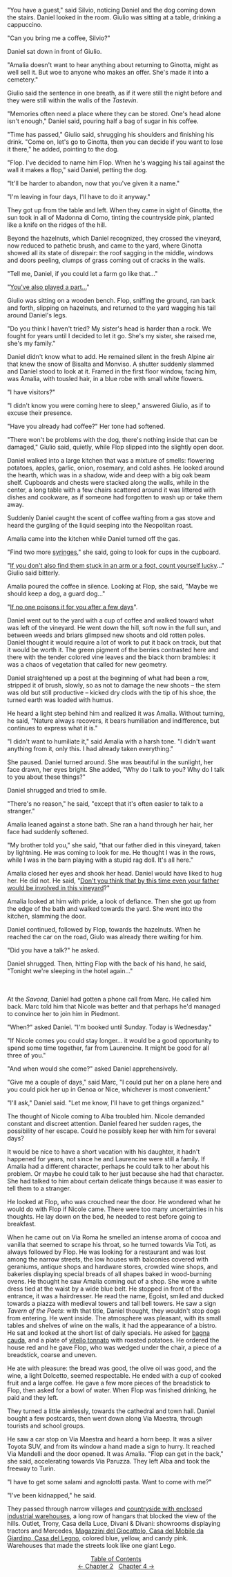 "You have a guest," said Silvio, noticing Daniel and the dog coming down the stairs. Daniel looked in the room. Giulio was sitting at a table, drinking a cappuccino.

"Can you bring me a coffee, Silvio?"

Daniel sat down in front of Giulio.

"Amalia doesn't want to hear anything about returning to Ginotta, might as well sell it. But woe to anyone who makes an offer. She's made it into a cemetery."

Giulio said the sentence in one breath, as if it were still the night before and they were still within the walls of the *Tastevin*.

"Memories often need a place where they can be stored. One's head alone isn't enough," Daniel said, pouring half a bag of sugar in his coffee.

"Time has passed," Giulio said, shrugging his shoulders and finishing his drink. "Come on, let's go to Ginotta, then you can decide if you want to lose it there," he added, pointing to the dog.

"Flop. I've decided to name him Flop. When he's wagging his tail against the wall it makes a flop," said Daniel, petting the dog.

"It'll be harder to abandon, now that you've given it a name."

"I'm leaving in four days, I'll have to do it anyway."

They got up from the table and left. When they came in sight of Ginotta, the sun took in all of Madonna di Como, tinting the countryside pink, planted like a knife on the ridges of the hill.

Beyond the hazelnuts, which Daniel recognized, they crossed the vineyard, now reduced to pathetic brush, and came to the yard, where Ginotta showed all its state of disrepair: the roof sagging in the middle, windows and doors peeling, clumps of grass coming out of cracks in the walls.

<!-- Page 37 -->

"Tell me, Daniel, if you could let a farm go like that..."

"[You've also played a part...](http://ofvioletsandlicorice.tumblr.com/post/129354078274/notes-questions-uncertainties#youalso)"

Giulio was sitting on a wooden bench. Flop, sniffing the ground, ran back and forth, slipping on hazelnuts, and returned to the yard wagging his tail around Daniel's legs.

"Do you think I haven't tried? My sister's head is harder than a rock. We fought for years until I decided to let it go. She's my sister, she raised me, she's my family."

Daniel didn't know what to add. He remained silent in the fresh Alpine air that knew the snow of Bisalta and Monviso. A shutter suddenly slammed and Daniel stood to look at it. Framed in the first floor window, facing him, was Amalia, with tousled hair, in a blue robe with small white flowers.

"I have visitors?"

"I didn't know you were coming here to sleep," answered Giulio, as if to excuse their presence.

"Have you already had coffee?" Her tone had softened.

"There won't be problems with the dog, there's nothing inside that can be damaged," Giulio said, quietly, while Flop slipped into the slightly open door.

Daniel walked into a large kitchen that was a mixture of smells: flowering potatoes, apples, garlic, onion, rosemary, and cold ashes. He looked around the hearth, which was in a shadow, wide and deep with a big oak beam shelf. Cupboards and chests were stacked along the walls, while in the center, a long table with a few chairs scattered around it was littered with dishes and cookware, as if someone had forgotten to wash up or take them away.

<!-- Page 38 -->

Suddenly Daniel caught the scent of coffee wafting from a gas stove and heard the gurgling of the liquid seeping into the Neopolitan roast.

Amalia came into the kitchen while Daniel turned off the gas.

"Find two more [syringes](http://ofvioletsandlicorice.tumblr.com/post/129354078274/notes-questions-uncertainties#syringes)," she said, going to look for cups in the cupboard.

"[If you don't also find them stuck in an arm or a foot, count yourself lucky](http://ofvioletsandlicorice.tumblr.com/post/129354078274/notes-questions-uncertainties#ifyoudont)..." Giulio said bitterly.

Amalia poured the coffee in silence. Looking at Flop, she said, "Maybe we should keep a dog, a guard dog..."

"[If no one poisons it for you after a few days](http://ofvioletsandlicorice.tumblr.com/post/129354078274/notes-questions-uncertainties#ifnoonecomes)".

Daniel went out to the yard with a cup of coffee and walked toward what was left of the vineyard. He went down the hill, soft now in the full sun, and between weeds and briars glimpsed new shoots and old rotten poles. Daniel thought it would require a lot of work to put it back on track, but that it would be worth it. The green pigment of the berries contrasted here and there with the tender colored vine leaves and the black thorn brambles: it was a chaos of vegetation that called for new geometry.

Daniel straightened up a post at the beginning of what had been a row, stripped it of brush, slowly, so as not to damage the new shoots &ndash; the stem was old but still productive &ndash; kicked dry clods with the tip of his shoe, the turned earth was loaded with humus.

He heard a light step behind him and realized it was Amalia. Without turning, he said, "Nature always recovers, it bears humiliation and indifference, but continues to express what it is."

"I didn't want to humiliate it," said Amalia with a harsh tone. "I didn't want anything from it, only this. I had already taken everything."

She paused. Daniel turned around. She was beautiful in the sunlight, her face drawn, her eyes bright. She added, "Why do I talk to you? Why do I talk to you about these things?"

<!-- Page 39 -->

Daniel shrugged and tried to smile.

"There's no reason," he said, "except that it's often easier to talk to a stranger."

Amalia leaned against a stone bath. She ran a hand through her hair, her face had suddenly softened.

"My brother told you," she said, "that our father died in this vineyard, taken by lightning. He was coming to look for me. He thought I was in the rows, while I was in the barn playing with a stupid rag doll. It's all here."

Amalia closed her eyes and shook her head. Daniel would have liked to hug her. He did not. He said, "[Don't you think that by this time even your father would be involved in this vineyard](http://ofvioletsandlicorice.tumblr.com/post/129354078274/notes-questions-uncertainties#dontyouthink)?"

Amalia looked at him with pride, a look of defiance. Then she got up from the edge of the bath and walked towards the yard. She went into the kitchen, slamming the door.

Daniel continued, followed by Flop, towards the hazelnuts. When he reached the car on the road, Giulo was already there waiting for him.

"Did you have a talk?" he asked.

Daniel shrugged. Then, hitting Flop with the back of his hand, he said, "Tonight we're sleeping in the hotel again..."
<br/><br/><br/>

At the *Savona*, Daniel had gotten a phone call from Marc. He called him back. Marc told him that Nicole was better and that perhaps he'd managed to convince her to join him in Piedmont.

"When?" asked Daniel. "I'm booked until Sunday. Today is Wednesday."

"If Nicole comes you could stay longer... it would be a good opportunity to spend some time together, far from Laurencine. It might be good for all three of you."

<!-- Page 40 -->

"And when would she come?" asked Daniel apprehensively. 

"Give me a couple of days," said Marc, "I could put her on a plane here and you could pick her up in Genoa or Nice, whichever is most convenient."

"I'll ask," Daniel said. "Let me know, I'll have to get things organized."

The thought of Nicole coming to Alba troubled him. Nicole demanded constant and discreet attention. Daniel feared her sudden rages, the possibility of her escape. Could he possibly keep her with him for several days? 

It would be nice to have a short vacation with his daughter, it hadn't happened for years, not since he and Laurencine were still a family. If Amalia had a different character, perhaps he could talk to her about his problem. Or maybe he could talk to her just because she had that character. She had talked to him about certain delicate things because it was easier to tell them to a stranger.

He looked at Flop, who was crouched near the door. He wondered what he would do with Flop if Nicole came. There were too many uncertainties in his thoughts. He lay down on the bed, he needed to rest before going to breakfast.

When he came out on Via Roma he smelled an intense aroma of cocoa and vanilla that seemed to scrape his throat, so he turned towards Via Toti, as always followed by Flop. He was looking for a restaurant and was lost among the narrow streets, the low houses with balconies covered with geraniums, antique shops and hardware stores, crowded wine shops, and bakeries displaying special breads of all shapes baked in wood-burning ovens. He thought he saw Amalia coming out of a shop. She wore a white dress tied at the waist by a wide blue belt. He stopped in front of the entrance, it was a hairdresser. He read the name, Egoist, smiled and ducked towards a piazza with medieval towers and tall bell towers. He saw a sign *Tavern of the Poets*: with that title, Daniel thought, they wouldn't stop dogs from entering.  He went inside. The atmosphere was pleasant, with its small tables and shelves of wine on the walls, it had the appearance of a bistro. He sat and looked at the short list of daily specials. He asked for [bagna cauda](http://ofvioletsandlicorice.tumblr.com/post/129354078274/notes-questions-uncertainties#bagnacauda), and a plate of [vitello tonnato](http://ofvioletsandlicorice.tumblr.com/post/129354078274/notes-questions-uncertainties#vitellotonnato) with roasted potatoes. He ordered the house red and he gave Flop, who was wedged under the chair, a piece of a breadstick, coarse and uneven.

<!-- Page 41 -->
He ate with pleasure: the bread was good, the olive oil was good, and the wine, a light Dolcetto, seemed respectable. He ended with a cup of cooked fruit and a large coffee. He gave a few more pieces of the breadstick to Flop, then asked for a bowl of water. When Flop was finished drinking, he paid and they left.

They turned a little aimlessly, towards the cathedral and town hall. Daniel bought a few postcards, then went down along Via Maestra, through tourists and school groups.

He saw a car stop on Via Maestra and heard a horn beep. It was a silver Toyota SUV, and from its window a hand made a sign to hurry. It reached Via Mandelli and the door opened. It was Amalia. "Flop can get in the back," she said, accelerating towards Via Paruzza. They left Alba and took the freeway to Turin.

"I have to get some salami and agnolotti pasta. Want to come with me?"

"I've been kidnapped," he said.

They passed through narrow villages and [countryside with enclosed industrial warehouses](http://ofvioletsandlicorice.tumblr.com/post/129354078274/notes-questions-uncertainties#countryside), a long row of hangars that blocked the view of the hills. Outlet, Trony, Casa della Luce, Divani & Divani: showrooms displaying tractors and Mercedes, [Magazzini del Giocattolo, Casa del Mobile da Giardino, Casa del Legno](http://ofvioletsandlicorice.tumblr.com/post/129354078274/notes-questions-uncertainties#magazzini), colored blue, yellow, and candy pink. Warehouses that made the streets look like one giant Lego.

<div style="text-align: center">
<a href="http://ofvioletsandlicorice.tumblr.com/post/129355307919/of-violets-and-licorice-table-of-contents">Table of Contents</a><br/>
<a href="http://ofvioletsandlicorice.tumblr.com/post/128665608999/of-violets-and-licorice-chapter-2">&larr;&nbsp;Chapter 2</a>&nbsp;&nbsp;
<a href="http://ofvioletsandlicorice.tumblr.com/post/129421655504/of-violets-and-licorice-chapter-4">Chapter 4&nbsp;&rarr;</a>

</div>
